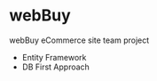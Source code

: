 # webBuy
webBuy eCommerce site team project <br />
<ul>
<li>Entity Framework</li>
<li>DB First Approach</li>
</ul
<img src="https://upload.wikimedia.org/wikipedia/commons/thumb/b/b6/Image_created_with_a_mobile_phone.png/1200px-Image_created_with_a_mobile_phone.png" alt="Girl in a jacket" width="500" height="600">
